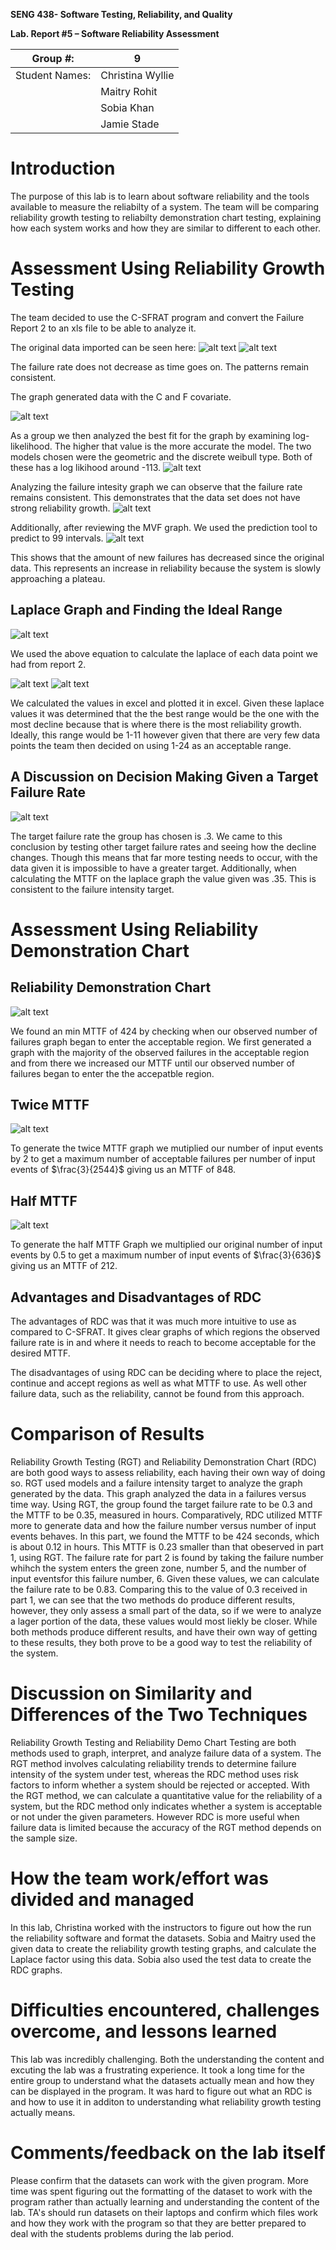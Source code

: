 **SENG 438- Software Testing, Reliability, and Quality**

**Lab. Report \#5 – Software Reliability Assessment**

| Group \#:       | 9  |
|-----------------|---|
| Student Names:  | Christina Wyllie  |
|                 | Maitry Rohit  |
|                 | Sobia Khan |
|                 | Jamie Stade |

# Introduction
The purpose of this lab is to learn about software reliability and the tools available to measure the reliabilty of a system. The team will be comparing reliability growth testing to reliabilty demonstration chart testing, explaining how each system works and how they are similar to different to each other. 

# Assessment Using Reliability Growth Testing 
The team decided to use the C-SFRAT program and convert the Failure Report 2 to an xls file to be able to analyze it. 

The original data imported can be seen here:
![alt text](ReportMedia/importedData.png)
![alt text](ReportMedia/importedData2.png)

The failure rate does not decrease as time goes on. The patterns remain consistent. 

The graph generated data with the C and F covariate.

![alt text](ReportMedia/covariateAll.png)

As a group we then analyzed the best fit for the graph by examining log-likelihood. The higher that value is the more accurate the model. The two models chosen were the geometric and the discrete weibull type. Both of these has a log likihood around -113. 
![alt text](ReportMedia/criticMean.png)

Analyzing the failure intesity graph we can observe that the failure rate remains consistent. This demonstrates that the data set does not have strong reliability growth. 
![alt text](ReportMedia/failureIntensityAnalysis.png)

Additionally, after reviewing the MVF graph. We used the prediction tool to predict to 99 intervals. 
![alt text](media/PredictionInterval.png)

This shows that the amount of new failures has decreased since the original data. This represents an increase in reliability because the system is slowly approaching a plateau. 

## Laplace Graph and Finding the Ideal Range
![alt text](ReportMedia/LaplaceEquation.png)

We used the above equation to calculate the laplace of each data point we had from report 2.

![alt text](ReportMedia/LaplaceCalcs.png)
![alt text](ReportMedia/LaplaceGraph.png)

We calculated the values in excel and plotted it in excel. Given these laplace values it was determined that the the best range would be the one with the most decline because that is where there is the most reliability growth. Ideally, this range would be 1-11 however given that there are very few data points the team then decided on using 1-24 as an acceptable range. 

## A Discussion on Decision Making Given a Target Failure Rate
![alt text](media/FailureIntesityPrediction.png)

The target failure rate the group has chosen is .3. We came to this conclusion by testing other target failure rates and seeing how the decline changes. Though this means that far more testing needs to occur, with the data given it is impossible to have a greater target. Additionally, when calculating the MTTF on the laplace graph the value given was .35. This is consistent to the failure intensity target.  

# Assessment Using Reliability Demonstration Chart 

## Reliability Demonstration Chart
![alt text](ReportMedia/RDC.png)

We found an min MTTF of 424 by checking when our observed number of failures graph began to enter the acceptable region. We first generated a graph with the majority of the observed failures in the acceptable region and from there we increased our MTTF until our observed number of failures began to enter the the accepatble region. 

## Twice MTTF
![alt text](ReportMedia/TwiceRDC.png)

To generate the twice MTTF graph we mutiplied our number of input events by 2 to get a maximum number of acceptable failures per number of input events of $\frac{3}{2544}$ giving us an MTTF of 848. 


## Half MTTF
![alt text](ReportMedia/HalfRDC.png)

To generate the half MTTF Graph we multiplied our original number of input events by 0.5 to get a maximum number of input events of $\frac{3}{636}$ giving us an MTTF of 212.

## Advantages and Disadvantages of RDC
The advantages of RDC was that it was much more intuitive to use as compared to C-SFRAT. It gives clear graphs of which regions the observed failure rate is in and where it needs to reach to become acceptable for the desired MTTF.

The disadvantages of using RDC can be deciding where to place the reject, continue and accept regions as well as what MTTF to use. As well other failure data, such as the reliability, cannot be found from this approach.

# Comparison of Results
Reliability Growth Testing (RGT) and Reliability Demonstration Chart (RDC) are both good ways to assess reliability, each having their own way of doing so. RGT used models and a failure intensity target to analyze the graph generated by the data. This graph analyzed the data in a failures versus time way. Using RGT, the group found the target failure rate to be 0.3 and the MTTF to be 0.35, measured in hours. Comparatively, RDC utilized MTTF more to generate data and how the failure number versus number of input events behaves. In this part, we found the MTTF to be 424 seconds, which is about 0.12 in hours. This MTTF is 0.23 smaller than that obeserved in part 1, using RGT. The failure rate for part 2 is found by taking the failure number whihch the system enters the green zone, number 5, and the number of input eventsfor this failure number, 6. Given these values, we can calculate the failure rate to be 0.83. Comparing this to the value of 0.3 received in part 1, we can see that the two methods do produce different results, however, they only assess a small part of the data, so if we were to analyze a lager portion of the data, these values would most liekly be closer. While both methods produce different results, and have their own way of getting to these results, they both prove to be a good way to test the reliability of the system. 

# Discussion on Similarity and Differences of the Two Techniques
Reliability Growth Testing and Reliability Demo Chart Testing are both methods used to graph, interpret, and analyze failure data of a system. The RGT method involves calculating reliability trends to determine failure intensity of the system under test, whereas the RDC method uses risk factors to inform whether a system should be rejected or accepted. With the RGT method, we can calculate a quantitative value for the reliability of a system, but the RDC method only indicates whether a system is acceptable or not under the given parameters. However RDC is more useful when failure data is limited because the accuracy of the RGT method depends on the sample size. 

# How the team work/effort was divided and managed
In this lab, Christina worked with the instructors to figure out how the run the reliability software and format the datasets. Sobia and Maitry used the given data to create the reliability growth testing graphs, and calculate the Laplace factor using this data. Sobia also used the test data to create the RDC graphs.  

# Difficulties encountered, challenges overcome, and lessons learned
This lab was incredibly challenging. Both the understanding the content and excuting the lab was a frustrating experience. It took a long time for the entire group to understand what the datasets actually mean and how they can be displayed in the program. It was hard to figure out what an RDC is and how to use it in additon to understanding what reliability growth testing actually means.

# Comments/feedback on the lab itself
Please confirm that the datasets can work with the given program. More time was spent figuring out the formatting of the dataset to work with the program rather than actually learning and understanding the content of the lab. TA's should run datasets on their laptops and confirm which files work and how they work with the program so that they are better prepared to deal with the students problems during the lab period. 
